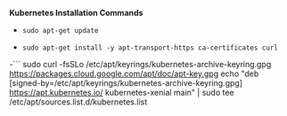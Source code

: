 **Kubernetes Installation Commands**


- `sudo apt-get update`

- `sudo apt-get install -y apt-transport-https ca-certificates curl`

-```
	sudo curl -fsSLo /etc/apt/keyrings/kubernetes-archive-keyring.gpg https://packages.cloud.google.com/apt/doc/apt-key.gpg echo "deb [signed-by=/etc/apt/keyrings/kubernetes-archive-keyring.gpg] https://apt.kubernetes.io/ kubernetes-xenial main" | sudo tee /etc/apt/sources.list.d/kubernetes.list
```

